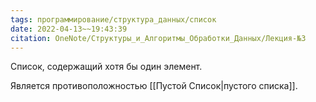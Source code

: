 ```yaml
---
tags: программирование/структура_данных/список
date: 2022-04-13~~19:43:39
citation: OneNote/Структуры_и_Алгоритмы_Обработки_Данных/Лекция-№3
---
```

Список, содержащий хотя бы один элемент.

Является противоположностью [[Пустой Список|пустого списка]].